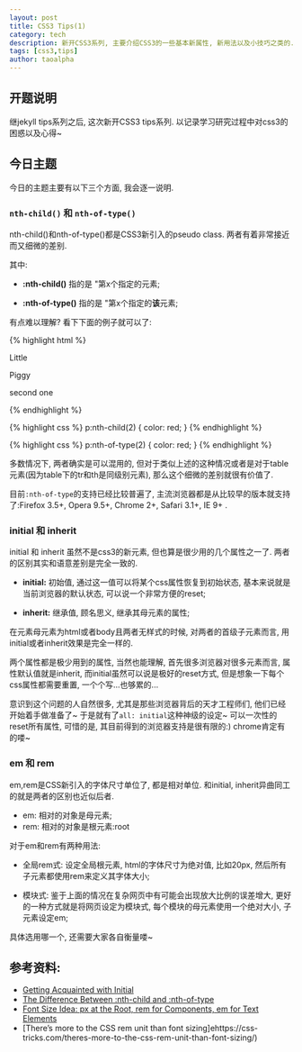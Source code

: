 ```yaml
---
layout: post
title: CSS3 Tips(1)
category: tech 
description: 新开CSS3系列, 主要介绍CSS3的一些基本新属性, 新用法以及小技巧之类的. 本次主题是nth-child()和nth-of-type(), 以及initial和inherit, em和rem.
tags: [css3,tips] 
author: taoalpha
---
```



## 开题说明

继jekyll tips系列之后, 这次新开CSS3 tips系列. 以记录学习研究过程中对css3的困惑以及心得~ 

## 今日主题

今日的主题主要有以下三个方面, 我会逐一说明.

### `nth-child()` 和 `nth-of-type()`

nth-child()和nth-of-type()都是CSS3新引入的pseudo class. 两者有着非常接近而又细微的差别.

其中:

- **:nth-child()** 指的是 "第x个指定的元素;

- **:nth-of-type()** 指的是 "第x个指定的**该**元素;

有点难以理解? 看下下面的例子就可以了:

{% highlight html %}
<section>
   <span>Little</span>
   <p>Piggy</p>    <!-- p:nth-child(2) -->
   <p>second one</p>    <!-- p:nth-of-type(2) -->
</section>
{% endhighlight %}

{% highlight css %}
p:nth-child(2) { color: red; }
{% endhighlight %}

{% highlight css %}
p:nth-of-type(2) { color: red; }
{% endhighlight %}

多数情况下, 两者确实是可以混用的, 但对于类似上述的这种情况或者是对于table元素(因为table下的tr和th是同级别元素), 那么这个细微的差别就很有价值了.

目前`:nth-of-type`的支持已经比较普遍了, 主流浏览器都是从比较早的版本就支持了:Firefox 3.5+, Opera 9.5+, Chrome 2+, Safari 3.1+, IE 9+ .

### initial 和 inherit

initial 和 inherit 虽然不是css3的新元素, 但也算是很少用的几个属性之一了. 两者的区别其实和语意差别是完全一致的. 

- **initial:** 初始值, 通过这一值可以将某个css属性恢复到初始状态, 基本来说就是当前浏览器的默认状态, 可以说一个非常方便的reset;

- **inherit:** 继承值, 顾名思义, 继承其母元素的属性;

在元素母元素为html或者body且两者无样式的时候, 对两者的首级子元素而言, 用initial或者inherit效果是完全一样的.

两个属性都是极少用到的属性, 当然也能理解, 首先很多浏览器对很多元素而言, 属性默认值就是inherit, 而initial虽然可以说是极好的reset方式, 但是想象一下每个css属性都需要重置, 一个个写...也够累的...

意识到这个问题的人自然很多, 尤其是那些浏览器背后的天才工程师们, 他们已经开始着手做准备了~ 于是就有了`all: initial`这种神级的设定~ 可以一次性的reset所有属性, 可惜的是, 其目前得到的浏览器支持是很有限的:) chrome肯定有的喽~

### em 和 rem

em,rem是CSS新引入的字体尺寸单位了, 都是相对单位. 和initial, inherit异曲同工的就是两者的区别也近似后者.

- em: 相对的对象是母元素;
- rem: 相对的对象是根元素:root

对于em和rem有两种用法:

- 全局rem式: 设定全局根元素, html的字体尺寸为绝对值, 比如20px, 然后所有子元素都使用rem来定义其字体大小;

- 模块式: 鉴于上面的情况在复杂网页中有可能会出现放大比例的误差增大, 更好的一种方式就是将网页设定为模块式, 每个模块的母元素使用一个绝对大小, 子元素设定em;

具体选用哪一个, 还需要大家各自衡量喽~ 

## 参考资料:

- [Getting Acquainted with Initial](https://css-tricks.com/getting-acquainted-with-initial/)
- [The Difference Between :nth-child and :nth-of-type](https://css-tricks.com/the-difference-between-nth-child-and-nth-of-type/)
- [Font Size Idea: px at the Root, rem for Components, em for Text Elements](https://css-tricks.com/rems-ems/)
- [There’s more to the CSS rem unit than font sizing]ehttps://css-tricks.com/theres-more-to-the-css-rem-unit-than-font-sizing/)

